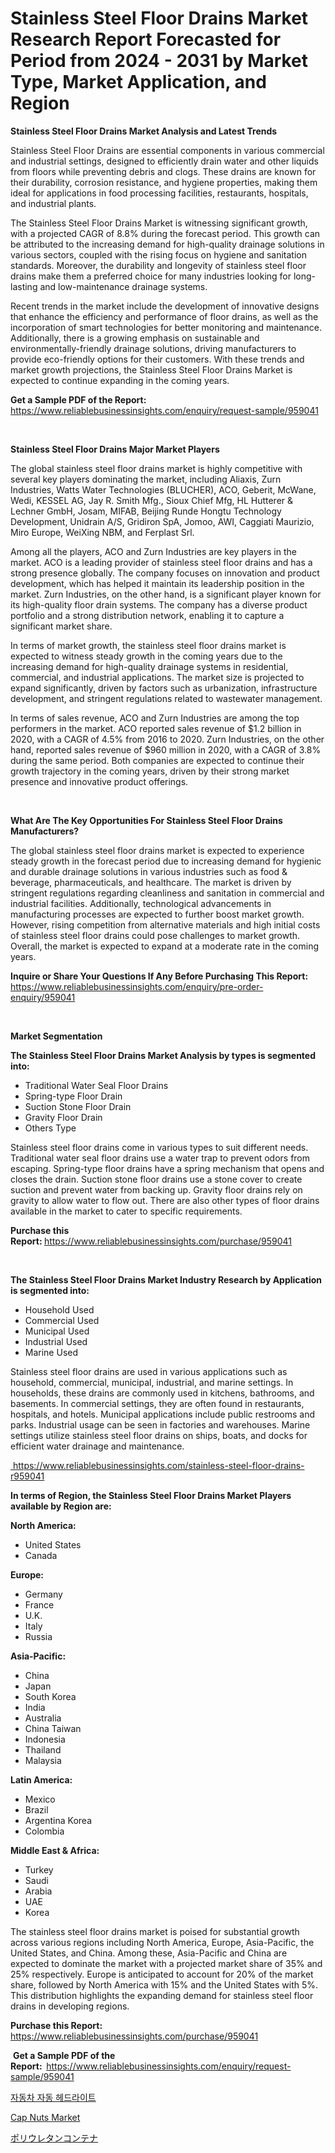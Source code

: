 <p><h1>Stainless Steel Floor Drains Market Research Report Forecasted for Period from 2024 -  2031 by Market Type, Market Application, and Region</h1></p><p><strong>Stainless Steel Floor Drains Market Analysis and Latest Trends</strong></p>
<p><p>Stainless Steel Floor Drains are essential components in various commercial and industrial settings, designed to efficiently drain water and other liquids from floors while preventing debris and clogs. These drains are known for their durability, corrosion resistance, and hygiene properties, making them ideal for applications in food processing facilities, restaurants, hospitals, and industrial plants.</p><p>The Stainless Steel Floor Drains Market is witnessing significant growth, with a projected CAGR of 8.8% during the forecast period. This growth can be attributed to the increasing demand for high-quality drainage solutions in various sectors, coupled with the rising focus on hygiene and sanitation standards. Moreover, the durability and longevity of stainless steel floor drains make them a preferred choice for many industries looking for long-lasting and low-maintenance drainage systems.</p><p>Recent trends in the market include the development of innovative designs that enhance the efficiency and performance of floor drains, as well as the incorporation of smart technologies for better monitoring and maintenance. Additionally, there is a growing emphasis on sustainable and environmentally-friendly drainage solutions, driving manufacturers to provide eco-friendly options for their customers. With these trends and market growth projections, the Stainless Steel Floor Drains Market is expected to continue expanding in the coming years.</p></p>
<p><strong>Get a Sample PDF of the Report:&nbsp;</strong> <a href="https://www.reliablebusinessinsights.com/enquiry/request-sample/959041">https://www.reliablebusinessinsights.com/enquiry/request-sample/959041</a></p>
<p>&nbsp;</p>
<p><strong>Stainless Steel Floor Drains Major Market Players</strong></p>
<p><p>The global stainless steel floor drains market is highly competitive with several key players dominating the market, including Aliaxis, Zurn Industries, Watts Water Technologies (BLUCHER), ACO, Geberit, McWane, Wedi, KESSEL AG, Jay R. Smith Mfg., Sioux Chief Mfg, HL Hutterer & Lechner GmbH, Josam, MIFAB, Beijing Runde Hongtu Technology Development, Unidrain A/S, Gridiron SpA, Jomoo, AWI, Caggiati Maurizio, Miro Europe, WeiXing NBM, and Ferplast Srl.</p><p>Among all the players, ACO and Zurn Industries are key players in the market. ACO is a leading provider of stainless steel floor drains and has a strong presence globally. The company focuses on innovation and product development, which has helped it maintain its leadership position in the market. Zurn Industries, on the other hand, is a significant player known for its high-quality floor drain systems. The company has a diverse product portfolio and a strong distribution network, enabling it to capture a significant market share.</p><p>In terms of market growth, the stainless steel floor drains market is expected to witness steady growth in the coming years due to the increasing demand for high-quality drainage systems in residential, commercial, and industrial applications. The market size is projected to expand significantly, driven by factors such as urbanization, infrastructure development, and stringent regulations related to wastewater management.</p><p>In terms of sales revenue, ACO and Zurn Industries are among the top performers in the market. ACO reported sales revenue of $1.2 billion in 2020, with a CAGR of 4.5% from 2016 to 2020. Zurn Industries, on the other hand, reported sales revenue of $960 million in 2020, with a CAGR of 3.8% during the same period. Both companies are expected to continue their growth trajectory in the coming years, driven by their strong market presence and innovative product offerings.</p></p>
<p>&nbsp;</p>
<p><strong>What Are The Key Opportunities For Stainless Steel Floor Drains Manufacturers?</strong></p>
<p><p>The global stainless steel floor drains market is expected to experience steady growth in the forecast period due to increasing demand for hygienic and durable drainage solutions in various industries such as food & beverage, pharmaceuticals, and healthcare. The market is driven by stringent regulations regarding cleanliness and sanitation in commercial and industrial facilities. Additionally, technological advancements in manufacturing processes are expected to further boost market growth. However, rising competition from alternative materials and high initial costs of stainless steel floor drains could pose challenges to market growth. Overall, the market is expected to expand at a moderate rate in the coming years.</p></p>
<p><strong>Inquire or Share Your Questions If Any Before Purchasing This Report:</strong> <a href="https://www.reliablebusinessinsights.com/enquiry/pre-order-enquiry/959041">https://www.reliablebusinessinsights.com/enquiry/pre-order-enquiry/959041</a></p>
<p>&nbsp;</p>
<p><strong>Market Segmentation</strong></p>
<p><strong>The Stainless Steel Floor Drains Market Analysis by types is segmented into:</strong></p>
<p><ul><li>Traditional Water Seal Floor Drains</li><li>Spring-type Floor Drain</li><li>Suction Stone Floor Drain</li><li>Gravity Floor Drain</li><li>Others Type</li></ul></p>
<p><p>Stainless steel floor drains come in various types to suit different needs. Traditional water seal floor drains use a water trap to prevent odors from escaping. Spring-type floor drains have a spring mechanism that opens and closes the drain. Suction stone floor drains use a stone cover to create suction and prevent water from backing up. Gravity floor drains rely on gravity to allow water to flow out. There are also other types of floor drains available in the market to cater to specific requirements.</p></p>
<p><strong>Purchase this Report:&nbsp;</strong><a href="https://www.reliablebusinessinsights.com/purchase/959041">https://www.reliablebusinessinsights.com/purchase/959041</a></p>
<p>&nbsp;</p>
<p><strong>The Stainless Steel Floor Drains Market Industry Research by Application is segmented into:</strong></p>
<p><ul><li>Household Used</li><li>Commercial Used</li><li>Municipal Used</li><li>Industrial Used</li><li>Marine Used</li></ul></p>
<p><p>Stainless steel floor drains are used in various applications such as household, commercial, municipal, industrial, and marine settings. In households, these drains are commonly used in kitchens, bathrooms, and basements. In commercial settings, they are often found in restaurants, hospitals, and hotels. Municipal applications include public restrooms and parks. Industrial usage can be seen in factories and warehouses. Marine settings utilize stainless steel floor drains on ships, boats, and docks for efficient water drainage and maintenance.</p></p>
<p><a href="https://www.reliablebusinessinsights.com/stainless-steel-floor-drains-r959041">&nbsp;https://www.reliablebusinessinsights.com/stainless-steel-floor-drains-r959041</a></p>
<p><strong>In terms of Region, the Stainless Steel Floor Drains Market Players available by Region are:</strong></p>
<p>
    <p> <strong> North America: </strong>
        <ul>
            <li>United States</li>
            <li>Canada</li>
        </ul>
        </p> 
    <p> <strong> Europe: </strong>
        <ul>
            <li>Germany</li>
            <li>France</li>
            <li>U.K.</li>
            <li>Italy</li>
            <li>Russia</li>
        </ul>
        </p> 
    <p> <strong> Asia-Pacific: </strong>
        <ul>
            <li>China</li>
            <li>Japan</li>
            <li>South Korea</li>
            <li>India</li>
            <li>Australia</li>
            <li>China Taiwan</li>
            <li>Indonesia</li>
            <li>Thailand</li>
            <li>Malaysia</li>
        </ul>
        </p> 
    <p> <strong> Latin America: </strong>
        <ul>
            <li>Mexico</li>
            <li>Brazil</li>
            <li>Argentina Korea</li>
            <li>Colombia</li>
        </ul>
        </p> 
    <p> <strong> Middle East & Africa: </strong>
        <ul>
            <li>Turkey</li>
            <li>Saudi</li>
            <li>Arabia</li>
            <li>UAE</li>
            <li>Korea</li>
        </ul>
    </p>
    </p>
<p><p>The stainless steel floor drains market is poised for substantial growth across various regions including North America, Europe, Asia-Pacific, the United States, and China. Among these, Asia-Pacific and China are expected to dominate the market with a projected market share of 35% and 25% respectively. Europe is anticipated to account for 20% of the market share, followed by North America with 15% and the United States with 5%. This distribution highlights the expanding demand for stainless steel floor drains in developing regions.</p></p>
<p><strong>Purchase this Report: </strong><a href="https://www.reliablebusinessinsights.com/purchase/959041">https://www.reliablebusinessinsights.com/purchase/959041</a></p>
<p>&nbsp;<strong>Get a Sample PDF of the Report:&nbsp;&nbsp;</strong><a href="https://www.reliablebusinessinsights.com/enquiry/request-sample/959041">https://www.reliablebusinessinsights.com/enquiry/request-sample/959041</a></p>
<p><strong></strong></p>
<p><p><a href="https://github.com/plelbej847484502/Market-Research-Report-List-2/blob/main/4377370170763.md">자동차 자동 헤드라이트</a></p><p><a href="https://github.com/lukmanduiky01/Market-Research-Report-List-1/blob/main/cap-nuts-market.md">Cap Nuts Market</a></p><p><a href="https://github.com/LeoraEber/Market-Research-Report-List-1/blob/main/7134551159223.md">ポリウレタンコンテナ</a></p></p>